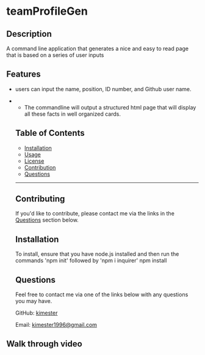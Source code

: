 # teamProfileGen

  
  ## Description 
  A command line application that generates a nice and easy to read page that is based on a series of user inputs
  
  ## Features
  - users can input the name, position, ID number, and Github user name.
- 
  - The commandline will output a structured html page that will display all these facts in well organized cards. 

  ## Table of Contents
  * [Installation](#installation)
  * [Usage](#usage)
  * [License](#license)
  * [Contribution](#contribution)
  * [Questions](#questions)

  ---

  ## Contributing
  If you'd like to contribute, please contact me via the links in the [Questions](#questions) section below.
  

  ## Installation
  
  To install, ensure that you have node.js installed and then run the commands 'npm init' followed by 'npm i inquirer'
   npm install
  
  ## Questions
        
  Feel free to contact me via one of the links below with any questions you may have.

  GitHub: [kimester](https://github.com/kimester)

  Email: [kimester1996@gmail.com](mailto:kimester1996@gmail.com)

## Walk through video 
